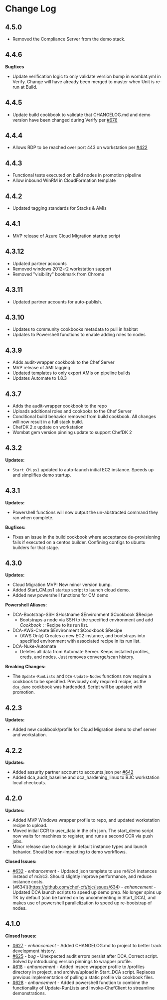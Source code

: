 # Change Log

## 4.5.0

- Removed the Compliance Server from the demo stack.

## 4.4.6

**Bugfixes**
- Update verification logic to only validate version bump in wombat.yml in Verify. Change will have already been merged to master when Unit is re-run at Build.

## 4.4.5
- Update build cookbook to validate that CHANGELOG.md and demo version have been changed during Verify per [\#676](https://github.com/chef-cft/bjc/issues/676)

## 4.4.4
- Allows RDP to be reached over port 443 on workstation per [\#422](https://github.com/chef-cft/bjc/issues/422)

## 4.4.3
- Functional tests executed on build nodes in promotion pipeline
- Allow inbound WinRM in CloudFormation template

## 4.4.2
- Updated tagging standards for Stacks & AMIs

## 4.4.1
- MVP release of Azure Cloud Migration startup script

## 4.3.12
- Updated partner accounts
- Removed windows 2012-r2 workstation support
- Removed "visibility" bookmark from Chrome

## 4.3.11
- Updated partner accounts for auto-publish.

## 4.3.10
- Updates to community cookbooks metadata to pull in habitat
- Updates to Powershell functions to enable adding roles to nodes

## 4.3.9
- Adds audit-wrapper cookbook to the Chef Server
- MVP release of AMI tagging
- Updated templates to only export AMIs on pipeline builds
- Updates Automate to 1.8.3

## 4.3.7
- Adds the audit-wrapper cookbook to the repo
- Uploads additional roles and cookboks to the Chef Server
- Conditional build behavior removed from build cookbook. All changes will now result in a full stack build.
- ChefDK 2.x update on workstation
- Wombat gem version pinning update to support ChefDK 2

## 4.3.2

**Updates:**
- `Start_CM.ps1` updated to auto-launch initial EC2 instance. Speeds up and simplifies demo startup.

## 4.3.1

**Updates:**
- Powershell functions will now output the un-abstracted command they ran when complete.

**Bugfixes:**
- Fixes an issue in the build cookbook where acceptance de-provisioning fails if executed on a centos builder. Confining configs to ubuntu builders for that stage.

## 4.3.0

**Updates:**
- Cloud Migration MVP! New minor version bump.
- Added Start_CM.ps1 startup script to launch cloud demo.
- Added new powershell functions for CM demo

**Powershell Aliases:**
- DCA-Bootstrap-SSH $Hostname $Environment $Cookbook $Recipe
  - Bootstraps a node via SSH to the specified environment and add $Cookbook::$Recipe to its run list.
- DCA-AWS-Create $Environment $Cookbook $Recipe
  - (AWS Only) Creates a new EC2 instance, and bootstraps into specified environment with associated recipe in its run list.
- DCA-Nuke-Automate
  - Deletes all data from Automate Server. Keeps installed profiles, creds, and nodes. Just removes converge/scan history.

**Breaking Changes:**
- The `Update-RunLists` and `DCA-Update-Nodes` functions now require a cookbook to be specified. Previously only required recipe, as the `dca_demo` cookbook was hardcoded. Script will be updated with promotion.


## 4.2.3

**Updates:**
- Added new cookbook/profile for Cloud Migration demo to chef server and workstation.

## 4.2.2

**Updates:**
- Added assurity partner account to accounts.json per [\#642](https://github.com/chef-cft/bjc/pull/642)
- Added dca_audit_baseline and dca_hardening_linux to BJC workstation local checkouts.

## 4.2.0

**Updates:**
- Added MVP Windows wrapper profile to repo, and updated workstation recipe to upload.
- Moved initial CCR to user_data in the cfn json. The start_demo script now waits for machines to register, and runs a second CCR via push jobs.
- Minor release due to change in default instance types and launch behavior. Should be non-impacting to demo workflows.

**Closed Issues:**
- [\#632](https://github.com/chef-cft/bjc/issues/632) - *enhancement* - Updated json template to use m4/c4 instances instead of m3/c3. Should slightly improve performance, and reduce instance costs.
- [\#634]((https://github.com/chef-cft/bjc/issues/634) - *enhancement* - Updated DCA launch scripts to speed up demo prep. No longer spins up TK by default (can be turned on by uncommenting in Start_DCA), and makes use of powershell parallelization to speed up re-bootstrap of nodes.

## 4.1.0

**Closed Issues:**
- [\#627](https://github.com/chef-cft/bjc/issues/627) - *enhancement* - Added CHANGELOG.md to project to better track development history.
- [\#625](https://github.com/chef-cft/bjc/issues/625) - *bug* - Unexpected audit errors persist after DCA_Correct script. Solved by introducing version pinnings to wrapper profile.
- [\#618](https://github.com/chef-cft/bjc/issues/618) - *enhancement* - Added inspec wrapper profile to /profiles directory in project, and archive/upload in Start_DCA script. Replaces previous implementation of pulling a static profile via cookbook files.
- [\#628](https://github.com/chef-cft/bjc/issues/627) - *enhancement* - Added powershell function to combine the functionality of Update-RunLists and Invoke-ChefClient to streamline demonstrations.
